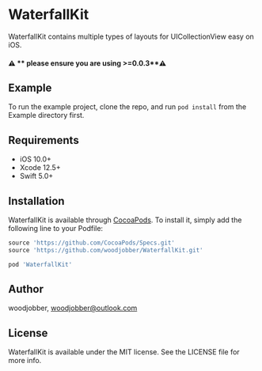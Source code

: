 # WaterfallKit

WaterfallKit contains multiple types of layouts for UICollectionView easy on iOS.

#### ⚠️  ** please ensure you are using >=0.0.3**⚠️ 


## Example

To run the example project, clone the repo, and run `pod install` from the Example directory first.

## Requirements

- iOS 10.0+
- Xcode 12.5+
- Swift 5.0+

## Installation

WaterfallKit is available through [CocoaPods](https://cocoapods.org). To install
it, simply add the following line to your Podfile:

```ruby
source 'https://github.com/CocoaPods/Specs.git'
source 'https://github.com/woodjobber/WaterfallKit.git'

pod 'WaterfallKit'
```

## Author

woodjobber, woodjobber@outlook.com

## License

WaterfallKit is available under the MIT license. See the LICENSE file for more info.
